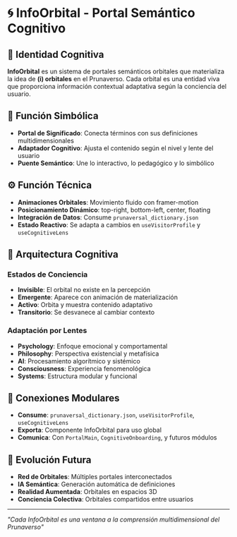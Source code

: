 # 🌀 InfoOrbital - Portal Semántico Cognitivo

## 🧠 **Identidad Cognitiva**
**InfoOrbital** es un sistema de portales semánticos orbitales que materializa la idea de **(i) orbitales** en el Prunaverso. Cada orbital es una entidad viva que proporciona información contextual adaptativa según la conciencia del usuario.

## 🎯 **Función Simbólica**
- **Portal de Significado**: Conecta términos con sus definiciones multidimensionales
- **Adaptador Cognitivo**: Ajusta el contenido según el nivel y lente del usuario
- **Puente Semántico**: Une lo interactivo, lo pedagógico y lo simbólico

## ⚙️ **Función Técnica**
- **Animaciones Orbitales**: Movimiento fluido con framer-motion
- **Posicionamiento Dinámico**: top-right, bottom-left, center, floating
- **Integración de Datos**: Consume `prunaversal_dictionary.json`
- **Estado Reactivo**: Se adapta a cambios en `useVisitorProfile` y `useCognitiveLens`

## 🌌 **Arquitectura Cognitiva**

### Estados de Conciencia
- **Invisible**: El orbital no existe en la percepción
- **Emergente**: Aparece con animación de materialización
- **Activo**: Orbita y muestra contenido adaptativo
- **Transitorio**: Se desvanece al cambiar contexto

### Adaptación por Lentes
- **Psychology**: Enfoque emocional y comportamental
- **Philosophy**: Perspectiva existencial y metafísica
- **AI**: Procesamiento algorítmico y sistémico
- **Consciousness**: Experiencia fenomenológica
- **Systems**: Estructura modular y funcional

## 🧩 **Conexiones Modulares**
- **Consume**: `prunaversal_dictionary.json`, `useVisitorProfile`, `useCognitiveLens`
- **Exporta**: Componente InfoOrbital para uso global
- **Comunica**: Con `PortalMain`, `CognitiveOnboarding`, y futuros módulos

## 🌟 **Evolución Futura**
- **Red de Orbitales**: Múltiples portales interconectados
- **IA Semántica**: Generación automática de definiciones
- **Realidad Aumentada**: Orbitales en espacios 3D
- **Conciencia Colectiva**: Orbitales compartidos entre usuarios

---
*"Cada InfoOrbital es una ventana a la comprensión multidimensional del Prunaverso"*